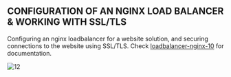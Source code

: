 ## CONFIGURATION OF AN NGINX LOAD BALANCER & WORKING WITH SSL/TLS
Configuring an nginx loadbalancer for a website solution, and securing connections to the website using SSL/TLS. Check [loadbalancer-nginx-10](https://github.com/brpo01/loadbalancer-nginx-10/blob/master/loadbalancer-nginx-10.md) for documentation.

![12](https://user-images.githubusercontent.com/47898882/128687800-2e53b3fd-dba1-4ec1-bf40-b3399ff9c19e.JPG)

